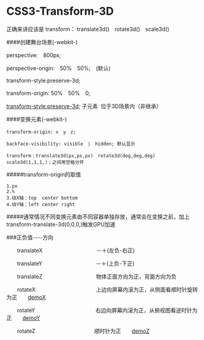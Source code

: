 # CSS3-Transform-3D

正确来讲应该是 transform： translate3d()　rotate3d()　scale3d()

####创建舞台场景(-webkit-)

  perspective:　800px;
  
  perspective-origin:　50%　50%;　(默认)
  
  transform-style:preserve-3d;
  
  transform-origin: 50%　50%　0;
  
 [transform-style:preserve-3d;](https://developer.mozilla.org/zh-CN/docs/Web/CSS/transform-style)   子元素
  位于3D场景内（非继承）
  
####变换元素(-webkit-)

   
    transform-origin: x　y　z;
    
    backface-visibility: visible　|　hidden; 默认显示
    
    transform：translate3d(px,px,px)　rotate3d(deg,deg,deg)　scale3d(1,1,1,)；之间用空格分开
    
#####transform-origin的取值

    1.px
    2.%
    3.绕X轴：top  center bottom
    4.绕Y轴：left center right
    
#####通常情况不同变换元素由不同容器单独存放，通常会在变换之前，加上transform-translate-3d(0,0,0,)触发GPU加速

###正负值----方向

　　translateX　　　　　　　　　　－＋(左负-右正)　　
    
　　translateY　　　　　　　　　　－＋(上负-下正)　　　　　　　　　　　　
    
　　translateZ　　　　　　　　　　物体正面方向为正，背面方向为负　　
    
　　rotateX　　　　　　　　　　　 上边向屏幕内滚为正，从侧面看顺时针旋转为正　　[demoX](https://herohql521.github.io/CSS3-Transform-3D/rotateX.html)
    
　　rotateY　　　　　　　　　　　 右边向屏幕内滚为正，从俯视图看逆时针为正　　[demoY](https://herohql521.github.io/CSS3-Transform-3D/rotateY.html)　　　

　　rotateZ　　　　　　　　　　　顺时针为正　　[demoZ](https://herohql521.github.io/CSS3-Transform-3D/rotateZ.html)　　

    
    
